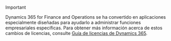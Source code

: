> [!IMPORTANT]
> Dynamics 365 for Finance and Operations se ha convertido en aplicaciones especialmente diseñadas para ayudarlo a administrar funciones empresariales específicas. Para obtener más información acerca de estos cambios de licencias, consulte [Guía de licencias de Dynamics 365](https://mbs.microsoft.com/Files/public/365/Dynamics365LicensingGuide.pdf).
 
